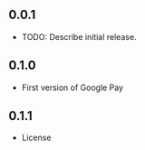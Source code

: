 ## 0.0.1

* TODO: Describe initial release.

## 0.1.0

* First version of Google Pay


## 0.1.1

* License



